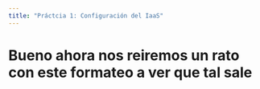 ```yaml
---
title: "Práctcia 1: Configuración del IaaS"
---
```

# Bueno ahora nos reiremos un rato con este formateo a ver que tal sale
